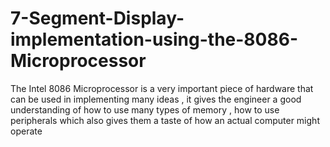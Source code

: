 # 7-Segment-Display-implementation-using-the-8086-Microprocessor
The Intel 8086 Microprocessor is a very important piece of hardware that can be used in implementing many ideas , it gives the engineer a good understanding of how to use many types of memory , how to use peripherals which also gives them a taste of how an actual computer might operate

